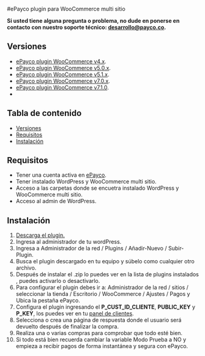#ePayco plugin para WooCommerce multi sitio

**Si usted tiene alguna pregunta o problema, no dude en ponerse en contacto con nuestro soporte técnico: desarrollo@payco.co.**

## Versiones
* [ePayco plugin WooCommerce v4.x](https://github.com/epayco/woocommerce_multi_cliente).
* [ePayco plugin WooCommerce v5.0.x](https://github.com/epayco/woocommerce_multi_cliente/releases/tag/v5.0.0).
* [ePayco plugin WooCommerce v5.1.x](https://github.com/epayco/woocommerce_multi_cliente/releases/tag/v5.1.0).
* [ePayco plugin WooCommerce v7.0.x](https://github.com/epayco/woocommerce_multi_cliente/releases/tag/v7.0.0).
* [ePayco plugin WooCommerce v7.1.0](https://github.com/epayco/woocommerce_multi_cliente/releases/tag/v7.1.0).
* 
## Tabla de contenido

* [Versiones](#versiones)
* [Requisitos](#requisitos)
* [Instalación](#instalación)


## Requisitos

* Tener una cuenta activa en [ePayco](https://pagaycobra.com).
* Tener instalado WordPress y WooCommerce multi sitio.
* Acceso a las carpetas donde se encuetra instalado WordPress y WooCommerce multi sitio.
* Acceso al admin de WordPress.

## Instalación

1. [Descarga el plugin.](https://github.com/epayco/woocommerce_multi_cliente)
2. Ingresa al administrador de tu wordPress.
3. Ingresa a Administrador de la red / Plugins / Añadir-Nuevo / Subir-Plugin. 
4. Busca el plugin descargado en tu equipo y súbelo como cualquier otro archivo.
5. Después de instalar el .zip lo puedes ver en la lista de plugins instalados , puedes activarlo o desactivarlo.
6. Para configurar el plugin debes ir a: Administrador de la red / sitios / seleccionar la tienda / Escritorio / WooCommerce / Ajustes / Pagos y Ubica la pestaña ePayco.
7. Configura el plugin ingresando el **P_CUST_ID_CLIENTE**, **PUBLIC_KEY** y **P_KEY**, los puedes ver en tu [panel de clientes](https://dashboard.epayco.co/login).
8. Selecciona o crea una página de respuesta donde el usuario será devuelto después de finalizar la compra.
9. Realiza una o varias compras para comprobar que todo esté bien.
10. Si todo está bien recuerda cambiar la variable Modo Prueba a NO y empieza a recibir pagos de forma instantánea y segura con ePayco.
